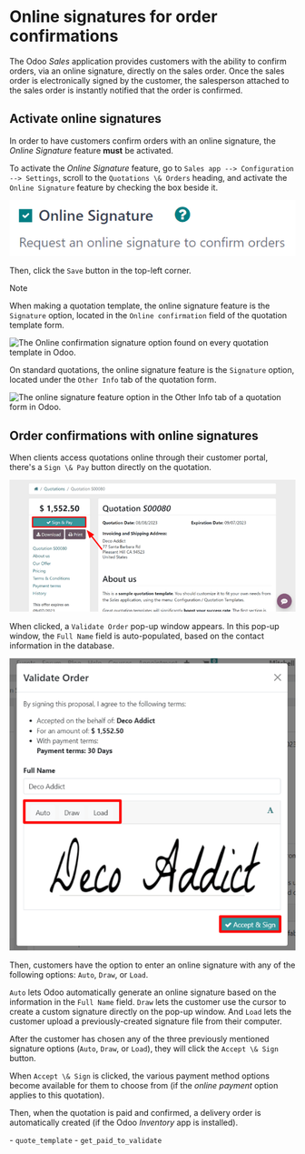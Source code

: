 # Online signatures for order confirmations

The Odoo *Sales* application provides customers with the ability to
confirm orders, via an online signature, directly on the sales order.
Once the sales order is electronically signed by the customer, the
salesperson attached to the sales order is instantly notified that the
order is confirmed.

## Activate online signatures

In order to have customers confirm orders with an online signature, the
*Online Signature* feature **must** be activated.

To activate the *Online Signature* feature, go to
`Sales app --> Configuration -->
Settings`, scroll to the `Quotations \& Orders` heading, and activate
the `Online Signature` feature by checking the box beside it.

<img src="get_signature_to_validate/signature-setting.png"
class="align-center"
alt="The Online Signature feature option in the Settings of the Odoo Sales application." />

Then, click the `Save` button in the top-left corner.

> [!NOTE]
> When making a quotation template, the online signature feature is the
> `Signature` option, located in the `Online confirmation` field of the
> quotation template form.
>
> <img
> src="get_signature_to_validate/signature-feature-quotation-template.png"
> class="align-center"
> alt="The Online confirmation signature option found on every quotation template in Odoo." />
>
> On standard quotations, the online signature feature is the
> `Signature` option, located under the `Other Info` tab of the
> quotation form.
>
> <img src="get_signature_to_validate/signature-other-info-tab.png"
> class="align-center"
> alt="The online signature feature option in the Other Info tab of a quotation form in Odoo." />

## Order confirmations with online signatures

When clients access quotations online through their customer portal,
there's a `Sign \&
Pay` button directly on the quotation.

<img src="get_signature_to_validate/sign-and-pay-button.png"
class="align-center"
alt="The Sign and Pay button present on online quotations in Odoo Sales." />

When clicked, a `Validate Order` pop-up window appears. In this pop-up
window, the `Full Name` field is auto-populated, based on the contact
information in the database.

<img src="get_signature_to_validate/validate-order-popup.png"
class="align-center"
alt="The Validate Order pop-up window for online signatures in Odoo Sales." />

Then, customers have the option to enter an online signature with any of
the following options: `Auto`, `Draw`, or `Load`.

`Auto` lets Odoo automatically generate an online signature based on the
information in the `Full Name` field. `Draw` lets the customer use the
cursor to create a custom signature directly on the pop-up window. And
`Load` lets the customer upload a previously-created signature file from
their computer.

After the customer has chosen any of the three previously mentioned
signature options (`Auto`, `Draw`, or `Load`), they will click the
`Accept \&
Sign` button.

When `Accept \& Sign` is clicked, the various payment method options
become available for them to choose from (if the *online payment* option
applies to this quotation).

Then, when the quotation is paid and confirmed, a delivery order is
automatically created (if the Odoo *Inventory* app is installed).

<div class="seealso">

\- `quote_template` - `get_paid_to_validate`

</div>
